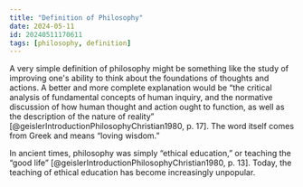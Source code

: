 ```yaml
---
title: "Definition of Philosophy"
date: 2024-05-11
id: 20240511170611
tags: [philosophy, definition]
---
```

A very simple definition of philosophy might be something like the study of improving one's ability to think about the foundations of thoughts and actions. A better and more complete explanation would be “the critical analysis of fundamental concepts of human inquiry, and the normative discussion of how human thought and action ought to function, as well as the description of the nature of reality” [@geislerIntroductionPhilosophyChristian1980, p. 17]. The word itself comes from Greek and means “loving wisdom.”

In ancient times, philosophy was simply “ethical education,” or teaching the “good life” [@geislerIntroductionPhilosophyChristian1980, p. 13]. Today, the teaching of ethical education has become increasingly unpopular.
